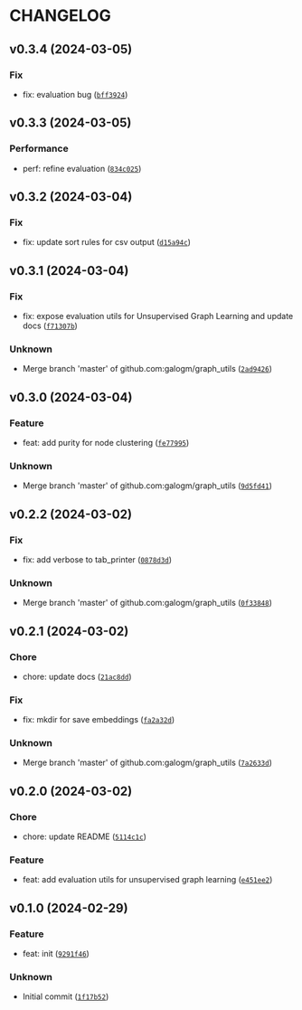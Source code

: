 # CHANGELOG



## v0.3.4 (2024-03-05)

### Fix

* fix: evaluation bug ([`bff3924`](https://github.com/galogm/the_utils/commit/bff3924db47bae405128eeb356b9898e76683c80))


## v0.3.3 (2024-03-05)

### Performance

* perf: refine evaluation ([`834c025`](https://github.com/galogm/the_utils/commit/834c025c8e2500d891975fdb013d9c741aea40cd))


## v0.3.2 (2024-03-04)

### Fix

* fix: update sort rules for csv output ([`d15a94c`](https://github.com/galogm/the_utils/commit/d15a94ccafbb0cb516d0b8f978796f9a1033c25d))


## v0.3.1 (2024-03-04)

### Fix

* fix: expose evaluation utils for Unsupervised Graph Learning and update docs ([`f71307b`](https://github.com/galogm/the_utils/commit/f71307b738ad691f6f6d4830acd6fc0fa844bfd0))

### Unknown

* Merge branch &#39;master&#39; of github.com:galogm/graph_utils ([`2ad9426`](https://github.com/galogm/the_utils/commit/2ad94264327bbb15e7284e36d02505e5e96f8683))


## v0.3.0 (2024-03-04)

### Feature

* feat: add purity for node clustering ([`fe77995`](https://github.com/galogm/the_utils/commit/fe77995c870cd03c6681b028f7b110899682dad9))

### Unknown

* Merge branch &#39;master&#39; of github.com:galogm/graph_utils ([`9d5fd41`](https://github.com/galogm/the_utils/commit/9d5fd4183e2fa540bad0ab59f9c2c646efd216ce))


## v0.2.2 (2024-03-02)

### Fix

* fix: add verbose to tab_printer ([`0878d3d`](https://github.com/galogm/the_utils/commit/0878d3d4830699855ae10f72849f316f679828a9))

### Unknown

* Merge branch &#39;master&#39; of github.com:galogm/graph_utils ([`0f33848`](https://github.com/galogm/the_utils/commit/0f338488962099bd4cbc83c58ab508a7389cfa78))


## v0.2.1 (2024-03-02)

### Chore

* chore: update docs ([`21ac8dd`](https://github.com/galogm/the_utils/commit/21ac8dd379e30c25cf9be09b9a213a853db75efe))

### Fix

* fix: mkdir for save embeddings ([`fa2a32d`](https://github.com/galogm/the_utils/commit/fa2a32d40a77de12e324129f8248f280ae39a031))

### Unknown

* Merge branch &#39;master&#39; of github.com:galogm/graph_utils ([`7a2633d`](https://github.com/galogm/the_utils/commit/7a2633de11677a891f01eb09f209090227ff8bef))


## v0.2.0 (2024-03-02)

### Chore

* chore: update README ([`5114c1c`](https://github.com/galogm/the_utils/commit/5114c1cd8e806ecfd8bb1b0f16bb51d16bd97504))

### Feature

* feat: add evaluation utils for unsupervised graph learning ([`e451ee2`](https://github.com/galogm/the_utils/commit/e451ee21b19ce03701aecda62428f615e12403ee))


## v0.1.0 (2024-02-29)

### Feature

* feat: init ([`9291f46`](https://github.com/galogm/the_utils/commit/9291f46db7d2d46a55092847d4d4d05fa37ec386))

### Unknown

* Initial commit ([`1f17b52`](https://github.com/galogm/the_utils/commit/1f17b52ff2bd355d57db13be4baf2e8bcd3bd13e))

